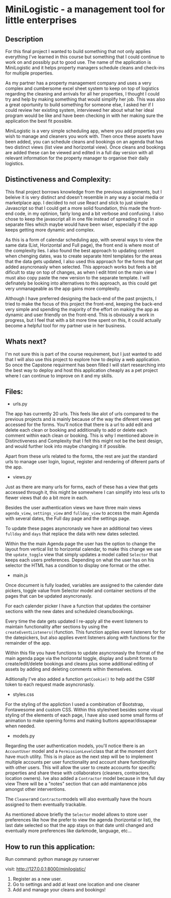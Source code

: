 # MiniLogistic - a management tool for little enterprises

## Description

For this final project I wanted to build something that not only applies everything I've learned in this course but something that I could continue to work on and possibly put to good use. The name of the application is MiniLogistic and it helps property managers schedule cleans and check-ins for multiple properties. 

As my partner has a property management company and uses a very complex and cumbersome excel sheet system to keep on top of logistics regarding the cleaning and arrivals for all her properties, I thought I could try and help by making something that would simplify her job. 
This was also a great oportunity to build something for someone else, I asked her if I could review her existing system, interviewed her about what her ideal program would be like and have been checking in with her making sure the application the best fit possible. 

MiniLogistic is a very simple scheduling app, where you add properties you wish to manage and cleaners you work with. Then once these assets have been added, you can schedule cleans and bookings on an agenda that has two distinct views (list view and horizontal view). Once cleans and bookings are added these can be viewed and edited in a full day version with all relevant information for the property manager to organise their daily logistics.

## Distinctiveness and Complexity:

This final project borrows knowledge from the previous assignments, but I beleive it is very distinct and doesn't resemble in any way a social media or marketplace app. I decided to not use React and stick to just simple Javascript so that I could get a more solid foundation, this made the front-end code, in my optinion, fairly long and a bit verbose and confusing. I also chose to keep the javascript all in one file instead of spreading it out in separate files which maybe would have been wiser, especially if the app keeps getting more dynamic and complex. 

As this is a form of calendar scheduling app, with several ways to view the same data (List, Horizontal and Full page), the front end is where most of the complexity lies.
I also found the best approach to updating content when chenging dates, was to create separate html templates for the areas that the data gets updated, I also used this approach for the forms that get added asyncronasly when selected. This approach works but feels a bit dificult to stay on top of changes, as when I edit html on the main view I must also copy paste the new version to the separate template. I will definately be looking into alternatives to this approach, as this could get very unmanageable as the app gains more complexity.

Although I have preferred designing the back-end of the past projects, I tried to make the focus of this project the front-end, keeping the back-end very simple and spending the majority of the effort on making the app as dynamic and user friendly on the front-end. This is obviously a work in progress, but I feel that with a bit more time spent on this, it could actually become a helpful tool for my partner use in her business.

## Whats next?

I'm not sure this is part of the course requirement, but I just wanted to add that I will also use this project to explore how to deploy a web application. So once the Capstone requirment has been filled I will start researching into the best way to deploy and host this application cheaply as a pet project where I can continue to improve on it and my skills.

## Files:

- urls.py

The app has currently 20 urls. This feels like alot of urls compared to the previous projects and is mainly because of the way the diferent views get accessed for the forms. You'll notice that there is a url to add edit and delete each clean or booking and additionally to add or delete each comment within each clean or booking. This is why I mentioned above in Distinctiveness and Complexity that I felt this might not be the best design, and would further look into maybe changing it if possible.

Apart from these urls related to the forms, tthe rest are just the standard urls to manage user login, logout, register and rendering of diferent parts of the app.

- views.py

Just as there are many urls for forms, each of these has a view that gets accessed through it, this might be somewhere I can simplify into less urls to fiewer views that do a bit more in each. 

Besides the user authentication views we have three main views `agenda_view`, `settings_view` and `fullday_view` to access the main Agenda with several dates, the Full day page and the settings page. 

To update these pages asyncronasly we have an additional two views `fullday` and `days` that replace the data with new dates selected.

Within the the main Agenda page the user has the option to change the layout from vertical list to horizontal calendar, to make this change we use the `update_toggle` view that simply updates a model called `Selector` that keeps each users preferences. Depending on what the user has on his selector the HTML has a condition to display one format or the other.

- main.js

Once document is fully loaded, variables are assigned to the calender date pickers, toggle value from Selector model and container sections of the pages that can be updated asyncronasly.

For each calender picker I have a function that updates the container sections with the new dates and scheduled cleans/bookings.

Every time the date gets updated I re-apply all the event listeners to maintain functionality after sections by using the `createEventListeners()`function. This function applies event listeners for for the datepickers, but also applies event listeners along with functions for the remainder of the app.

Within this file you have functions to update asyncronasly the format of the main agenda page via the horizontal toggle, display and submit forms to create/edit/delete bookings and cleans plus some additional editing of assets by adding and deleting comments within themselves.

Aditionally I've also added a function `getCookie()` to help add the CSRF token to each request made asyncronasly.

- styles.css

For the styling of the appliction I used a combination of Bootstrap, Fontawesome and custom CSS. 
Within this stylesheet besides some visual styling of the elements of each page, I have also used some small forms of animation to make opening forms and making buttons appear/dissapear when needed.

- models.py

Regarding the user authentication models, you'll notice there is an `AccountUser` model and a `PermissionLevel`class that at the moment don't have much utility. This is in place as the next step will be to implement multiple accounts per user functionality and account share functionality with other users. This will allow the user to create accounts for specific properties and share these with collaborators (cleaners, contractors, location owners).
Ive also added a `Contractor` model because in the full day view There will be a "notes" section that can add maintanence jobs amongst other interventions. 
 
The `Cleaner`and `Contractor`models will also eventually have the hours assigned to them eventually trackable.

As mentioned above briefly the `Selector` model allows to store user preferences like how the prefer to view the agenda (horizontal or list), the last date selected so that the app stays on that date until changed and eventually more preferences like darkmode, language, etc...


## How to run this application:

Run command: python manage.py runserver

visit: http://127.0.0.1:8000/minilogistic/

1. Register as a new user.
2. Go to settings and add at least one location and one cleaner
3. Add and manage your cleans and bookings!


